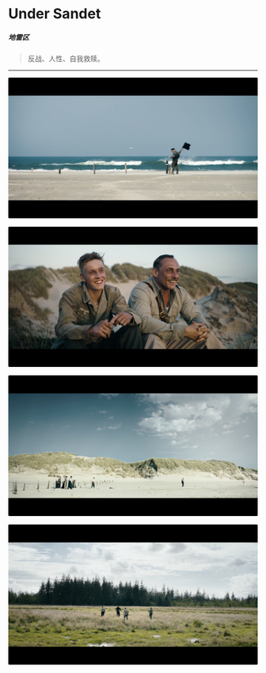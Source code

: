 # Under Sandet

##### 地雷区

> 反战、人性、自我救赎。

---

![](Under_Sandet_1.jpg)

![](Under_Sandet_2.jpg)

![](Under_Sandet_3.jpg)

![](Under_Sandet_4.jpg)
